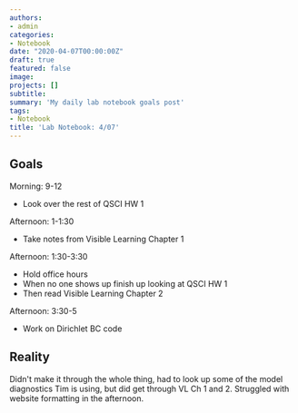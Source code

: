 ```yaml
---
authors:
- admin
categories:
- Notebook
date: "2020-04-07T00:00:00Z"
draft: true
featured: false
image:
projects: []
subtitle: 
summary: 'My daily lab notebook goals post'
tags:
- Notebook
title: 'Lab Notebook: 4/07'
---
```


## Goals ##

Morning: 9-12
- Look over the rest of QSCI HW 1

Afternoon: 1-1:30
- Take notes from Visible Learning Chapter 1

Afternoon: 1:30-3:30
- Hold office hours
- When no one shows up finish up looking at QSCI HW 1
- Then read Visible Learning Chapter 2

Afternoon: 3:30-5
- Work on Dirichlet BC code

## Reality ##

Didn't make it through the whole thing, had to look up some of the model diagnostics Tim is using, but did get through VL Ch 1 and 2. Struggled with website formatting in the afternoon. 